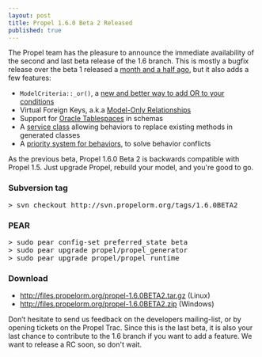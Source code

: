 ```yaml
---
layout: post
title: Propel 1.6.0 Beta 2 Released
published: true
---
```

<p>The Propel team has the pleasure to announce the immediate availability of the second and last beta release of the 1.6 branch. This is mostly a bugfix release over the beta 1 released a <a href="http://propel.posterous.com/get-ready-for-propel-16-the-beta-1-is-release">month and a half ago</a>, but it also adds a few features:</p>
<ul>
<li><code>ModelCriteria::_or()</code>, a <a href="http://www.propelorm.org/wiki/Documentation/1.6/WhatsNew#EasierORinQueries">new and better way to add OR to your conditions</a></li>
<li>Virtual Foreign Keys, a.k.a <a href="http://www.propelorm.org/wiki/Documentation/1.6/WhatsNew#Model-OnlyRelationships">Model-Only Relationships</a></li>
<li>Support for <a href="http://www.propelorm.org/wiki/Documentation/1.6/Schema#OracleVendorInfo">Oracle Tablespaces</a> in schemas</li>
<li>A&nbsp;<a href="http://www.propelorm.org/ticket/1286">service class</a>&nbsp;allowing behaviors to replace existing methods in generated classes</li>
<li>A <a href="http://www.propelorm.org/wiki/Documentation/1.6/Writing-Behavior#SpecifyingaPriorityForBehaviorExecution">priority system for behaviors</a>, to solve behavior conflicts</li>
</ul>
<p>As the previous beta, Propel 1.6.0 Beta 2 is backwards compatible with Propel 1.5. Just upgrade Propel, rebuild your model, and you're good to go.</p>
<h3>Subversion tag</h3>
<div class="CodeRay">
  <div class="code"><pre>&gt; svn checkout http://svn.propelorm.org/tags/1.6.0BETA2</pre></div>
</div>

<h3>PEAR</h3>
<div class="CodeRay">
  <div class="code"><pre>&gt; sudo pear config-set preferred_state beta
&gt; sudo pear upgrade propel/propel_generator
&gt; sudo pear upgrade propel/propel_runtime</pre></div>
</div>

<h3>Download</h3>
<ul>
<li><a href="http://files.propelorm.org/propel-1.6.0BETA2.tar.gz">http://files.propelorm.org/propel-1.6.0BETA2.tar.gz</a> (Linux)</li>
<li><a href="http://files.propelorm.org/propel-1.6.0BETA2.zip">http://files.propelorm.org/propel-1.6.0BETA2.zip</a> (Windows)</li>
</ul>
<p>Don&rsquo;t hesitate to send us feedback on the developers mailing-list, or by opening tickets on the Propel Trac. Since this is the last beta, it is also your last chance to contribute to the 1.6 branch if you want to add a feature. We want to release a RC soon, so don't wait.</p>
